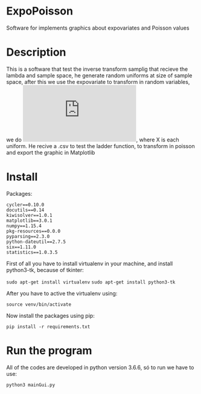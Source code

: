 # ExpoPoisson
Software for implements graphics about expovariates and Poisson values

# Description

This is a software that test the inverse transform samplig that recieve the lambda and sample space, he generate random uniforms at size of sample space, after this we use the expovariate to transform in random variables, we do ![first equation](https://latex.codecogs.com/gif.latex?-%5Cfrac%7Bx%7D%7B%5Clambda%7D), where X is each uniform.
He recive a .csv to test the ladder function, to transform in poisson and export the graphic in Matplotlib


# Install

Packages:

```
cycler==0.10.0
docutils==0.14
kiwisolver==1.0.1
matplotlib==3.0.1
numpy==1.15.4
pkg-resources==0.0.0
pyparsing==2.3.0
python-dateutil==2.7.5
six==1.11.0
statistics==1.0.3.5

```

First of all you have to install virtualenv in your machine, and install python3-tk, because of tkinter:

```sudo apt-get install virtualenv```
```sudo apt-get install python3-tk```

After you have to active the virtualenv using:

```source venv/bin/activate```

Now install the packages using pip:

```pip install -r requirements.txt```

# Run the program

All of the codes are developed in python version 3.6.6, só to run we have to use:

```python3 mainGui.py```

